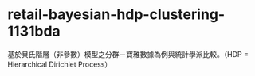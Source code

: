 # retail-bayesian-hdp-clustering-1131bda
基於貝氏階層（非參數）模型之分群－寶雅數據為例與統計學派比較。（HDP = Hierarchical Dirichlet Process）
